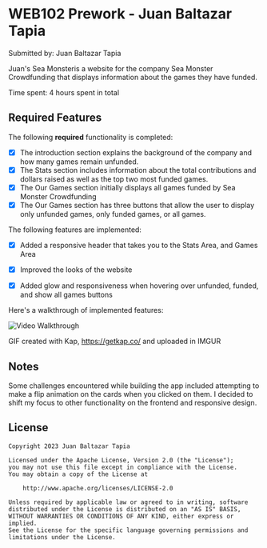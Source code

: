 # WEB102 Prework - Juan Baltazar Tapia

Submitted by: Juan Baltazar Tapia

Juan's Sea Monsteris a website for the company Sea Monster Crowdfunding that displays information about the games they have funded.

Time spent: 4 hours spent in total

## Required Features

The following **required** functionality is completed:

* [X] The introduction section explains the background of the company and how many games remain unfunded.
* [X] The Stats section includes information about the total contributions and dollars raised as well as the top two most funded games.
* [X] The Our Games section initially displays all games funded by Sea Monster Crowdfunding
* [X] The Our Games section has three buttons that allow the user to display only unfunded games, only funded games, or all games.

The following features are implemented:

* [X] Added a responsive header that takes you to the Stats Area, and Games Area
* [X] Improved the looks of the website
* [X] Added glow and responsiveness when hovering over unfunded, funded, and show all games buttons


Here's a walkthrough of implemented features:

<img src='https://imgur.com/a/2CQahZK' title='Video Walkthrough' width='' alt='Video Walkthrough' />

GIF created with Kap, https://getkap.co/
and uploaded in IMGUR


## Notes

Some challenges encountered while building the app included attempting to make a flip animation on the cards when you clicked on them. I decided to shift my focus to other functionality on the frontend and responsive design. 

## License

    Copyright 2023 Juan Baltazar Tapia

    Licensed under the Apache License, Version 2.0 (the "License");
    you may not use this file except in compliance with the License.
    You may obtain a copy of the License at

        http://www.apache.org/licenses/LICENSE-2.0

    Unless required by applicable law or agreed to in writing, software
    distributed under the License is distributed on an "AS IS" BASIS,
    WITHOUT WARRANTIES OR CONDITIONS OF ANY KIND, either express or implied.
    See the License for the specific language governing permissions and
    limitations under the License.
